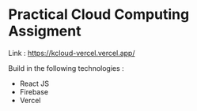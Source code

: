 # Practical Cloud Computing Assigment 
Link : https://kcloud-vercel.vercel.app/

Build in the following technologies :
- React JS
- Firebase
- Vercel
